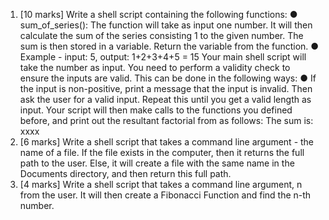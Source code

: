 1. [10 marks]
Write a shell script containing the following functions:
● sum_of_series(): The function will take as input one number. It will then
calculate the sum of the series consisting 1 to the given number. The sum is then
stored in a variable. Return the variable from the function.
● Example - input: 5, output: 1+2+3+4+5 = 15
Your main shell script will take the number as input. You need to perform a validity check
to ensure the inputs are valid. This can be done in the following ways:
● If the input is non-positive, print a message that the input is invalid. Then ask the
user for a valid input. Repeat this until you get a valid length as input.
Your script will then make calls to the functions you defined before, and print out the
resultant factorial from as follows:
The sum is: xxxx
2. [6 marks]
Write a shell script that takes a command line argument - the name of a file. If the file
exists in the computer, then it returns the full path to the user. Else, it will create a file
with the same name in the Documents directory, and then return this full path.
3. [4 marks]
Write a shell script that takes a command line argument, n from the user. It will then
create a Fibonacci Function and find the n-th number.
